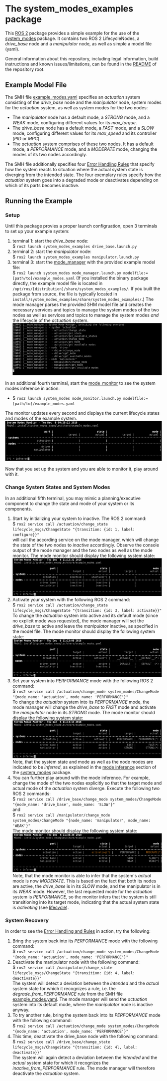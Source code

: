 # The system_modes_examples package

This [ROS 2](https://index.ros.org/doc/ros2/) package provides a simple example for the use of the [system_modes](../system_modes/) package. It contains two ROS 2 LifecycleNodes, a *drive\_base* node and a *manipulator* node, as well as simple a model file (yaml).

General information about this repository, including legal information, build instructions and known issues/limitations, can be found in the [README](../README.md) of the repository root.

## Example Model File

The SMH file [example_modes.yaml](./example_modes.yaml) specifies an *actuation* system consisting of the *drive\_base* node and the *manipulator* node, system modes for the *actuation* system, as well as system modes for the two nodes:

* The *manipulator* node has a default mode, a *STRONG* mode, and a *WEAK* mode, configuring different values for its *max_torque*.
* The *drive\_base* node has a default mode, a *FAST* mode, and a *SLOW* mode, configuring different values for its *max_speed* and its controller (*PID* or *MPC*).
* The *actuation* system comprises of these two nodes. It has a default mode, a *PERFORMANCE* mode, and a *MODERATE* mode, changing the modes of its two nodes accordingly.

The SMH file additionally specifies four [Error Handling Rules](../system_modes/README.md#error-handling-and-rules) that specify how the system reacts to situation where the actual system state is diverging from the intended state. The four exemplary rules specify how the *actuation* system goes into a degraded mode or deactivates depending on which of its parts becomes inactive.

## Running the Example

### Setup

Until this package provies a proper launch configruation, open 3 terminals to set up your example system:

1. terminal 1: start the *drive\_base* node:  
  $ `ros2 launch system_modes_examples drive_base.launch.py`  
1. terminal 2: start the *manipulator* node:  
  $ `ros2 launch system_modes_examples manipulator.launch.py`  
1. terminal 3: start the [mode_manager](../system_modes/README.md#mode_manager) with the provided example model file:  
  $ `ros2 launch system_modes mode_manager.launch.py modelfile:=[path/to]/example_modes.yaml` (If you installed the binary package directly, the example model file is located in `/opt/ros/[distribution]/share/system_modes_examples/`. If you built the package from source, the file is typically located in `install/system_modes_examples/share/system_modes_examples/`.)
  The mode manager parses the provided SHM model file and creates the necessary services and topics to manage the system modes of the two nodes as well as services and topics to manage the system modes *and* the lifecycle of the *actuation* system.
  ![mode_manager](./doc/screenshot-manager.png "Screenshot of the mode manager")

In an additional fourth terminal, start the [mode_monitor](../system_modes/README.md#mode_monitor) to see the system modes inference in action:  

* $ `ros2 launch system_modes mode_monitor.launch.py modelfile:=[path/to]/example_modes.yaml`  

The monitor updates every second and displays the current lifecycle states and modes of the example system.
![mode_monitor](./doc/screenshot-monitor.png "Screenshot of the mode monitor")

Now that you set up the system and you are able to monitor it, play around with it.

### Change System States and System Modes

In an additional fifth terminal, you may mimic a planning/executive component to change the state and mode of your system or its components.

1. Start by initializing your system to inactive. The ROS 2 command:  
  $ `ros2 service call /actuation/change_state lifecycle_msgs/ChangeState "{transition: {id: 1, label: configure}}"`  
  will call the according service on the mode manager, which will change the state of the two nodes to *inactive* accordingly. Observe the console output of the mode manager and the two nodes as well as the mode monitor. The mode monitor should display the following system state:  
  ![mode_monitor](./doc/screenshot-monitor-inactive.png "Screenshot of the mode monitor")
1. Activate your system with the following ROS 2 command:  
  $ `ros2 service call /actuation/change_state lifecycle_msgs/ChangeState "{transition: {id: 3, label: activate}}"`  
  To change the *actuation* system into active and its default mode (since no explicit mode was requested), the mode manager will set the *drive\_base* to active and leave the *manipulator* inactive, as specified in the model file.
  The mode monitor should display the following system state:  
  ![mode_monitor](./doc/screenshot-monitor-active.png "Screenshot of the mode monitor")
1. Set your system into *PERFORMANCE* mode with the following ROS 2 command:  
  $ `ros2 service call /actuation/change_mode system_modes/ChangeMode "{node_name: 'actuation', mode_name: 'PERFORMANCE'}"`  
  To change the *actuation* system into its *PERFORMANCE* mode, the mode manager will change the *drive\_base* to *FAST* mode and activate the *manipulator* node in its *STRONG* mode.
  The mode monitor should display the following system state:  
  ![mode_monitor](./doc/screenshot-monitor-performance.png "Screenshot of the mode monitor")
  Note, that the system state and mode as well as the node modes are indicated to be *inferred*, as explained in the [mode inference](../system_modes/README.md#mode-inference) section of the [system_modes](../system_modes/) package.
1. You can further play around with the mode inference. For example, change the mode of the two nodes explicitly so that the target mode and actual mode of the *actuation* system diverge. Execute the following two ROS 2 commands:  
  $ `ros2 service call /drive_base/change_mode system_modes/ChangeMode "{node_name: 'drive_base', mode_name: 'SLOW'}"`  
  and  
  $ `ros2 service call /manipulator/change_mode system_modes/ChangeMode "{node_name: 'manipulator', mode_name: 'WEAK'}"`  
  The mode monitor should display the following system state:  
  ![mode_monitor](./doc/screenshot-monitor-moderate.png "Screenshot of the mode monitor")
  Note, that the mode monitor is able to infer that the system's *actual* mode is now *MODERATE*. This is based on the fact that both its nodes are active, the *drive\_base* is in its *SLOW* mode, and the manipulator is in its *WEAK* mode. However, the last requested mode for the *actuation* system is *PERFORMANCE*, so the monitor infers that the system is still transitioning into its target mode, indicating that the actual system state is *activating* (see [lifecycle](../system_modes/README.md#lifecycle)).

### System Recovery

In order to see the [Error Handling and Rules](../system_modes/README.md#error-handling-and-rules) in action, try the following:

1. Bring the system back into its *PERFORMANCE* mode with the following command:  
  $ `ros2 service call /actuation/change_mode system_modes/ChangeMode "{node_name: 'actuation', mode_name: 'PERFORMANCE'}"`  
1. Deactivate the manipulator node with the following command:  
  $ `ros2 service call /manipulator/change_state lifecycle_msgs/ChangeState "{transition: {id: 4, label: deactivate}}"`  
  The system will detect a deviation between the *intended* and the *actual* system state for which it recognizes a rule, i.e. the *degrade_from_PERFORMANCE* rule from the SMH file [example_modes.yaml](./example_modes.yaml). The mode manager will send the *actuation* system into its default mode, where the *manipulator* node is inactive anyway.
1. To try another rule, bring the system back into its *PERFORMANCE* mode with the following command:  
  $ `ros2 service call /actuation/change_mode system_modes/ChangeMode "{node_name: 'actuation', mode_name: 'PERFORMANCE'}"`  
1. This time, deactivate the drive_base node with the following command:  
  $ `ros2 service call /drive_base/change_state lifecycle_msgs/ChangeState "{transition: {id: 4l, label: deactivate}}"`  
  The system will again detect a deviation between the *intended* and the *actual* system state for which it recognizes the *inactive_from_PERFORMANCE* rule. The mode manager will therefore deactivate the *actuation* system.
